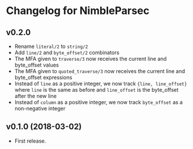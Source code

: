 # Changelog for NimbleParsec

## v0.2.0

  * Rename `literal/2` to `string/2`
  * Add `line/2` and `byte_offset/2` combinators
  * The MFA given to `traverse/3` now receives the current line and byte_offset values
  * The MFA given to `quoted_traverse/3` now receives the current line and byte_offset expressions
  * Instead of `line` as a positive integer, we now track `{line, line_offset}` where `line` is the same as before and `line_offset` is the byte_offset after the new line
  * Instead of `column` as a positive integer, we now track `byte_offset` as a non-negative integer

## v0.1.0 (2018-03-02)

  * First release.